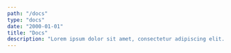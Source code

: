 ```yaml
---
path: "/docs"
type: "docs"
date: "2000-01-01"
title: "Docs"
description: "Lorem ipsum dolor sit amet, consectetur adipiscing elit. Nunc tempus laoreet leo sit amet iaculis."
---
```

